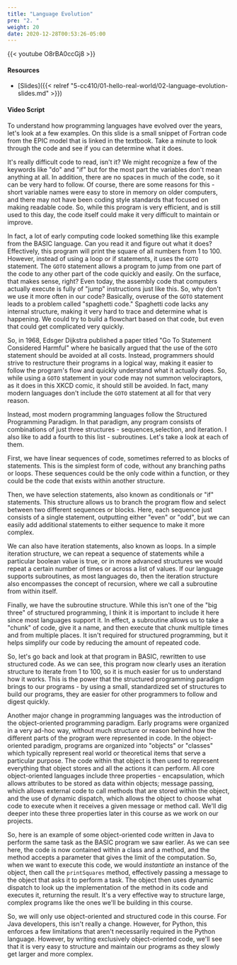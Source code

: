```yaml
---
title: "Language Evolution"
pre: "2. "
weight: 20
date: 2020-12-28T00:53:26-05:00
---
```


{{< youtube O8rBA0ccGj8 >}}

#### Resources

* [Slides]({{< relref "5-cc410/01-hello-real-world/02-language-evolution-slides.md" >}})

#### Video Script

To understand how programming languages have evolved over the years, let's look at a few examples. On this slide is a small snippet of Fortran code from the EPIC model that is linked in the textbook. Take a minute to look through the code and see if you can determine what it does.

It's really difficult code to read, isn't it? We might recognize a few of the keywords like "do" and "if" but for the most part the variables don't mean anything at all. In addition, there are no spaces in much of the code, so it can be very hard to follow. Of course, there are some reasons for this - short variable names were easy to store in memory on older computers, and there may not have been coding style standards that focused on making readable code. So, while this program is very efficient, and is still used to this day, the code itself could make it very difficult to maintain or improve. 

In fact, a lot of early computing code looked something like this example from the BASIC language. Can you read it and figure out what it does? Effectively, this program will print the square of all numbers from 1 to 100. However, instead of using a loop or if statements, it uses the `GOTO` statement. The `GOTO` statement allows a program to jump from one part of the code to any other part of the code quickly and easily. On the surface, that makes sense, right? Even today, the assembly code that computers actually execute is fully of "jump" instructions just like this. So, why don't we use it more often in our code? Basically, overuse of the `GOTO` statement leads to a problem called "spaghetti code." Spaghetti code lacks any internal structure, making it very hard to trace and determine what is happening. We could try to build a flowchart based on that code, but even that could get complicated very quickly. 

So, in 1968, Edsger Dijkstra published a paper titled "Go To Statement Considered Harmful" where he basically argued that the use of the `GOTO` statement should be avoided at all costs. Instead, programmers should strive to restructure their programs in a logical way, making it easier to follow the program's flow and quickly understand what it actually does. So, while using a `GOTO` statement in your code may not summon velociraptors, as it does in this XKCD comic, it should still be avoided. In fact, many modern languages don't include the `GOTO` statement at all for that very reason. 

Instead, most modern programming languages follow the Structured Programming Paradigm. In that paradigm, any program consists of combinations of just three structures - sequences,selection, and iteration. I also like to add a fourth to this list - subroutines. Let's take a look at each of them.

First, we have linear sequences of code, sometimes referred to as blocks of statements. This is the simplest form of code, without any branching paths or loops. These sequences could be the only code within a function, or they could be the code that exists within another structure. 

Then, we have selection statements, also known as conditionals or "if" statements. This structure allows us to branch the program flow and select between two different sequences or blocks. Here, each sequence just consists of a single statement, outputting either "even" or "odd", but we can easily add additional statements to either sequence to make it more complex.

We can also have iteration statements, also known as loops. In a simple iteration structure, we can repeat a sequence of statements while a particular boolean value is true, or in more advanced structures we would repeat a certain number of times or across a list of values. If our language supports subroutines, as most languages do, then the iteration structure also encompasses the concept of recursion, where we call a subroutine from within itself. 

Finally, we have the subroutine structure. While this isn't one of the "big three" of structured programming, I think it is important to include it here since most languages support it. In effect, a subroutine allows us to take a "chunk" of code, give it a name, and then execute that chunk multiple times and from multiple places. It isn't required for structured programming, but it helps simplify our code by reducing the amount of repeated code. 

So, let's go back and look at that program in BASIC, rewritten to use structured code. As we can see, this program now clearly uses an iteration structure to iterate from 1 to 100, so it is much easier for us to understand how it works. This is the power that the structured programming paradigm brings to our programs - by using a small, standardized set of structures to build our programs, they are easier for other programmers to follow and digest quickly.

Another major change in programming languages was the introduction of the object-oriented programming paradigm. Early programs were organized in a very ad-hoc way, without much structure or reason behind how the different parts of the program were represented in code. In the object-oriented paradigm, programs are organized into "objects" or "classes" which typically represent real world or theoretical items that serve a particular purpose. The code within that object is then used to represent everything that object stores and all the actions it can perform. All core object-oriented languages include three properties - encapsulation, which allows attributes to be stored as data within objects; message passing, which allows external code to call methods that are stored within the object, and the use of dynamic dispatch, which allows the object to choose what code to execute when it receives a given message or method call. We'll dig deeper into these three properties later in this course as we work on our projects. 

So, here is an example of some object-oriented code written in Java to perform the same task as the BASIC program we saw earlier. As we can see here, the code is now contained within a class and a method, and the method accepts a parameter that gives the limit of the computation. So, when we want to execute this code, we would _instantiate_ an instance of the object, then call the `printSquares` method, effectively passing a message to the object that asks it to perform a task. The object then uses dynamic dispatch to look up the implementation of the method in its code and executes it, returning the result. It's a very effective way to structure large, complex programs like the ones we'll be building in this course.

So, we will only use object-oriented and structured code in this course. For Java developers, this isn't really a change. However, for Python, this enforces a few limitations that aren't necessarily required in the Python language. However, by writing exclusively object-oriented code, we'll see that it is very easy to structure and maintain our programs as they slowly get larger and more complex. 